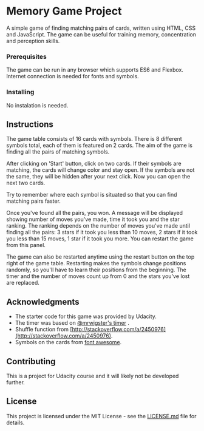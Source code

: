 # Memory Game Project
A simple game of finding matching pairs of cards, written using HTML, CSS and JavaScript. The game can be useful for training memory, concentration and perception skills.

### Prerequisites
The game can be run in any browser which supports ES6 and Flexbox. Internet connection is needed for fonts and symbols.

### Installing
No instalation is needed.

## Instructions
The game table consists of 16 cards with symbols. There is 8 different symbols total, each of them is featured on 2 cards. The aim of the game is finding all the pairs of matching symbols.

After clicking on 'Start' button, click on two cards. If their symbols are matching, the cards will change color and stay open. If the symbols are not the same, they will be hidden after your next click. Now you can open the next two cards.

Try to remember where each symbol is situated so that you can find matching pairs faster.

Once you've found all the pairs, you won. A message will be displayed showing number of moves you've  made, time it took you and the star ranking. The ranking depends on the number of moves you've made until finding all the pairs: 3 stars if it took you less than 10 moves, 2 stars if it took you less than 15 moves, 1 star if it took you more. You can restart the game from this panel.

The game can also be restarted anytime using the restart button on the top right of the game table. Restarting makes the symbols change positions randomly, so you'll have to learn their positions from the beginning. The timer and the number of moves count up from 0 and the stars you've lost are replaced.

## Acknowledgments

* The starter code for this game was provided by Udacity.
* The timer was based on [@mrwigster's timer](https://trulycode.com/bytes/count-date-time-javascript/) . 
* Shuffle function from [http://stackoverflow.com/a/2450976](http://stackoverflow.com/a/2450976).
* Symbols on the cards from [font awesome](https://fontawesome.com/).

## Contributing
This is a project for Udacity course and it will likely not be developed further.

## License
This project is licensed under the MIT License - see the [LICENSE.md](https://github.com/Trufs/memory-game/blob/master/LICENSE) file for details.



